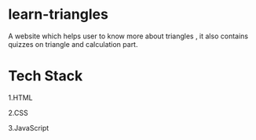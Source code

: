 # learn-triangles
A website which helps user to know more about triangles , it also contains quizzes on triangle and calculation part.

# Tech Stack

1.HTML

2.CSS

3.JavaScript
